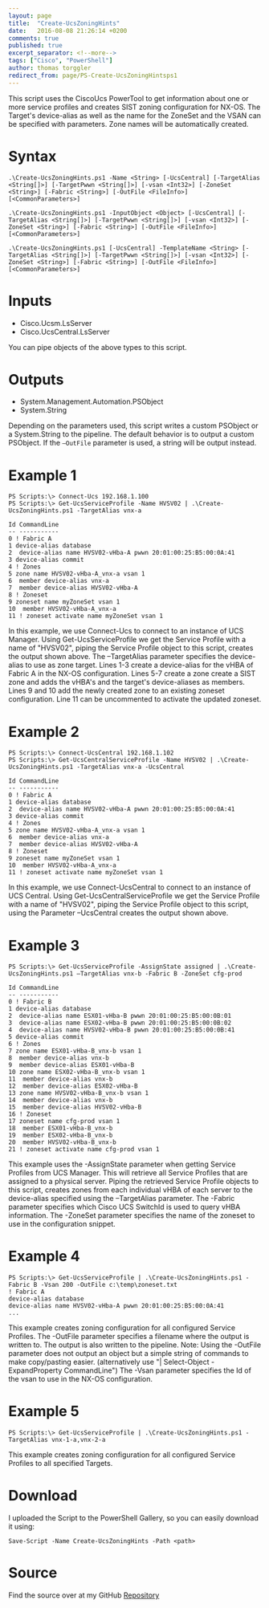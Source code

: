 ```yaml
---
layout: page
title:  "Create-UcsZoningHints"
date:   2016-08-08 21:26:14 +0200
comments: true
published: true
excerpt_separator: <!--more-->
tags: ["Cisco", "PowerShell"]
author: thomas torggler
redirect_from: page/PS-Create-UcsZoningHintsps1
---
```


This script uses the CiscoUcs PowerTool to get information about one or more service profiles and creates SIST zoning configuration for NX-OS. The Target's device-alias as well as the name for the ZoneSet and the VSAN can be specified with parameters. Zone names will be automatically created.
<!--more-->

# Syntax
```
.\Create-UcsZoningHints.ps1 -Name <String> [-UcsCentral] [-TargetAlias <String[]>] [-TargetPwwn <String[]>] [-vsan <Int32>] [-ZoneSet <String>] [-Fabric <String>] [-OutFile <FileInfo>] [<CommonParameters>]

.\Create-UcsZoningHints.ps1 -InputObject <Object> [-UcsCentral] [-TargetAlias <String[]>] [-TargetPwwn <String[]>] [-vsan <Int32>] [-ZoneSet <String>] [-Fabric <String>] [-OutFile <FileInfo>] [<CommonParameters>]

.\Create-UcsZoningHints.ps1 [-UcsCentral] -TemplateName <String> [-TargetAlias <String[]>] [-TargetPwwn <String[]>] [-vsan <Int32>] [-ZoneSet <String>] [-Fabric <String>] [-OutFile <FileInfo>] [<CommonParameters>]
```

# Inputs
- Cisco.Ucsm.LsServer
- Cisco.UcsCentral.LsServer

You can pipe objects of the above types to this script.

# Outputs
- System.Management.Automation.PSObject
- System.String

Depending on the parameters used, this script writes a custom PSObject or a System.String to the pipeline. The default behavior is to output a custom PSObject. If the ```–OutFile``` parameter is used, a string will be output instead.

# Example 1
```
PS Scripts:\> Connect-Ucs 192.168.1.100
PS Scripts:\> Get-UcsServiceProfile -Name HVSV02 | .\Create-UcsZoningHints.ps1 -TargetAlias vnx-a

Id CommandLine
-- -----------
0 ! Fabric A
1 device-alias database
2  device-alias name HVSV02-vHba-A pwwn 20:01:00:25:B5:00:0A:41
3 device-alias commit
4 ! Zones
5 zone name HVSV02-vHba-A_vnx-a vsan 1
6  member device-alias vnx-a
7  member device-alias HVSV02-vHba-A
8 ! Zoneset
9 zoneset name myZoneSet vsan 1
10  member HVSV02-vHba-A_vnx-a
11 ! zoneset activate name myZoneSet vsan 1
````

In this example, we use Connect-Ucs to connect to an instance of UCS Manager. Using Get-UcsServiceProfile we get the Service Profile with a name of "HVSV02", piping the Service Profile object to this script, creates the output shown above. The –TargetAlias parameter specifies the device-alias to use as zone target.
Lines 1-3 create a device-alias for the vHBA of Fabric A in the NX-OS configuration.
Lines 5-7 create a zone create a SIST zone and adds the vHBA's and the target's device-aliases as members.
Lines 9 and 10 add the newly created zone to an existing zoneset configuration.
Line 11 can be uncommented to activate the updated zoneset.

# Example 2
```
PS Scripts:\> Connect-UcsCentral 192.168.1.102
PS Scripts:\> Get-UcsCentralServiceProfile -Name HVSV02 | .\Create-UcsZoningHints.ps1 -TargetAlias vnx-a -UcsCentral

Id CommandLine
-- -----------
0 ! Fabric A
1 device-alias database
2  device-alias name HVSV02-vHba-A pwwn 20:01:00:25:B5:00:0A:41
3 device-alias commit
4 ! Zones
5 zone name HVSV02-vHba-A_vnx-a vsan 1
6  member device-alias vnx-a
7  member device-alias HVSV02-vHba-A
8 ! Zoneset
9 zoneset name myZoneSet vsan 1
10  member HVSV02-vHba-A_vnx-a
11 ! zoneset activate name myZoneSet vsan 1
```
In this example, we use Connect-UcsCentral to connect to an instance of UCS Central. Using Get-UcsCentralServiceProfile we get the Service Profile with a name of "HVSV02", piping the Service Profile object to this script, using the Parameter –UcsCentral creates the output shown above.


# Example 3
```
PS Scripts:\> Get-UcsServiceProfile -AssignState assigned | .\Create-UcsZoningHints.ps1 –TargetAlias vnx-b -Fabric B -ZoneSet cfg-prod

Id CommandLine
-- -----------
0 ! Fabric B
1 device-alias database
2  device-alias name ESX01-vHba-B pwwn 20:01:00:25:B5:00:0B:01
3  device-alias name ESX02-vHba-B pwwn 20:01:00:25:B5:00:0B:02
4  device-alias name HVSV02-vHba-B pwwn 20:01:00:25:B5:00:0B:41
5 device-alias commit
6 ! Zones
7 zone name ESX01-vHba-B_vnx-b vsan 1
8  member device-alias vnx-b
9  member device-alias ESX01-vHba-B
10 zone name ESX02-vHba-B_vnx-b vsan 1
11  member device-alias vnx-b
12  member device-alias ESX02-vHba-B
13 zone name HVSV02-vHba-B_vnx-b vsan 1
14  member device-alias vnx-b
15  member device-alias HVSV02-vHba-B
16 ! Zoneset
17 zoneset name cfg-prod vsan 1
18  member ESX01-vHba-B_vnx-b
19  member ESX02-vHba-B_vnx-b
20  member HVSV02-vHba-B_vnx-b
21 ! zoneset activate name cfg-prod vsan 1
```
This example uses the -AssignState parameter when getting Service Profiles from UCS Manager. This will retrieve all Service Profiles that are assigned to a physical server. Piping the retrieved Service Profile objects to this script, creates zones from each individual vHBA of each server to the device-alias specified using the –TargetAlias parameter.
The -Fabric parameter specifies which Cisco UCS SwitchId is used to query vHBA information.
The -ZoneSet parameter specifies the name of the zoneset to use in the configuration snippet.

# Example 4
```
PS Scripts:\> Get-UcsServiceProfile | .\Create-UcsZoningHints.ps1 -Fabric B -Vsan 200 -OutFile c:\temp\zoneset.txt
! Fabric A
device-alias database
device-alias name HVSV02-vHba-A pwwn 20:01:00:25:B5:00:0A:41
...
```
This example creates zoning configuration for all configured Service Profiles. The -OutFile parameter specifies a filename where the output is written to. The output is also written to the pipeline.
Note: Using the -OutFile parameter does not output an object but a simple string of commands to make copy/pasting easier. 
(alternatively use "| Select-Object -ExpandProperty CommandLine")
The -Vsan parameter specifies the Id of the vsan to use in the NX-OS configuration.

# Example 5
````
PS Scripts:\> Get-UcsServiceProfile | .\Create-UcsZoningHints.ps1 -TargetAlias vnx-1-a,vnx-2-a
````
This example creates zoning configuration for all configured Service Profiles to all specified Targets.

# Download
I uploaded the Script to the PowerShell Gallery, so you can easily download it using:

```
Save-Script -Name Create-UcsZoningHints -Path <path>
```

# Source 
Find the source over at my GitHub [Repository](https://github.com/tomtorggler/CiscoUCS) 